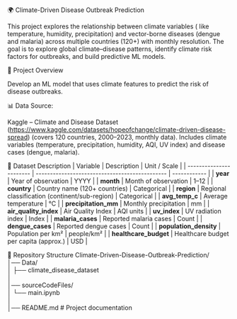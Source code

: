 🌍 Climate-Driven Disease Outbreak Prediction

This project explores the relationship between climate variables ( like temperature, humidity, precipitation) and vector-borne diseases (dengue and malaria) across multiple countries (120+) with monthly resolution. The goal is to explore global climate–disease patterns, identify climate risk factors for outbreaks, and build predictive ML models.

📌 Project Overview

 Develop an ML model that uses climate features to predict the risk of disease outbreaks.

📊 Data Source: 

Kaggle – Climate and Disease Dataset (https://www.kaggle.com/datasets/hopeofchange/climate-driven-disease-spread)
 (covers 120 countries, 2000–2023, monthly data).
Includes climate variables (temperature, precipitation, humidity, AQI, UV index) and disease cases (dengue, malaria).

📑 Dataset Description
| Variable                | Description                                    | Unit / Scale |
| ----------------------- | ---------------------------------------------- | ------------ |
| **year**                | Year of observation                            | YYYY         |
| **month**               | Month of observation                           | 1–12         |
| **country**             | Country name (120+ countries)                  | Categorical  |
| **region**              | Regional classification (continent/sub-region) | Categorical  |
| **avg\_temp\_c**        | Average temperature                            | °C           |
| **precipitation\_mm**   | Monthly precipitation                          | mm           |
| **air\_quality\_index** | Air Quality Index                              | AQI units    |
| **uv\_index**           | UV radiation index                             | Index        |
| **malaria\_cases**      | Reported malaria cases                         | Count        |
| **dengue\_cases**       | Reported dengue cases                          | Count        |
| **population\_density** | Population per km²                             | people/km²   |
| **healthcare\_budget**  | Healthcare budget per capita (approx.)         | USD          |


📂 Repository Structure
Climate-Driven-Disease-Outbreak-Prediction/                                                                                                                         
│── Data/                                                                                                                                                           
│   ├── climate_disease_dataset                                                                                                                                                                                      
│                                                                                                                                                                   
│── sourceCodeFiles/                                                                                                                                              
│   └── main.ipynb                                                                                                
│                                                                                                                                                                   
│── README.md              # Project documentation                                                                                                                  
                                                                                                                                                                    

